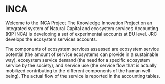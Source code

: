 # INCA

Welcome to the INCA Project
The Knowledge Innovation Project on an Integrated system of Natural Capital and ecosystem services Accounting (KIP INCA) is developing a set of experimental accounts at EU level. JRC develops the ecosystem services accounts.

The components of ecosystem services assessed are ecosystem service potential (the amount of service ecosystems can provide in a sustainable way), ecosystem service demand (the need for a specific ecosystem service by the society), and service use (the service flow that is actually mobilized contributing to the different components of the human well-being). The actual flow of the service is reported in the accounting tables.
